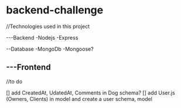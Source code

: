 # backend-challenge

//Technologies used in this project

---Backend
  -Nodejs
  -Express
  
 --Database
  -MongoDb
  -Mongoose?

---Frontend
  -


//to do

[] add CreatedAt, UdatedAt, Comments in Dog schema?
[] add User.js (Owners, Clients) in model and create a user schema, model

